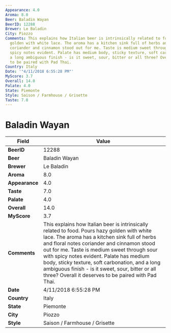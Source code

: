 ```yaml
---
Appearance: 4.0
Aroma: 8.0
Beer: Baladin Wayan
BeerID: 12288
Brewer: Le Baladin
City: Piozzo
Comments: This explains how Italian beer is intrinsically related to food. Pours hazy
  golden with white lace. The aroma has a kitchen sink full of herbs and floral notes
  coriander and cinnamon stood out for me. Taste is medium sweet through sour with
  spicy notes evident. Palate has medium body, sticky texture, soft carbonation, and
  a long ambiguous finish - is it sweet, sour, bitter or all three? Overall it deserves
  to be paired with Pad Thai.
Country: Italy
Date: '"4/11/2018 6:55:28 PM"'
MyScore: 3.7
Overall: 14.0
Palate: 4.0
State: Piemonte
Style: Saison / Farmhouse / Grisette
Taste: 7.0
---
```


# Baladin Wayan

| Field         | Value |
|---------------|-------|
| **BeerID** | 12288 |
| **Beer** | Baladin Wayan |
| **Brewer** | Le Baladin |
| **Aroma** | 8.0 |
| **Appearance** | 4.0 |
| **Taste** | 7.0 |
| **Palate** | 4.0 |
| **Overall** | 14.0 |
| **MyScore** | 3.7 |
| **Comments** | This explains how Italian beer is intrinsically related to food. Pours hazy golden with white lace. The aroma has a kitchen sink full of herbs and floral notes coriander and cinnamon stood out for me. Taste is medium sweet through sour with spicy notes evident. Palate has medium body, sticky texture, soft carbonation, and a long ambiguous finish - is it sweet, sour, bitter or all three? Overall it deserves to be paired with Pad Thai. |
| **Date** | 4/11/2018 6:55:28 PM |
| **Country** | Italy |
| **State** | Piemonte |
| **City** | Piozzo |
| **Style** | Saison / Farmhouse / Grisette |
